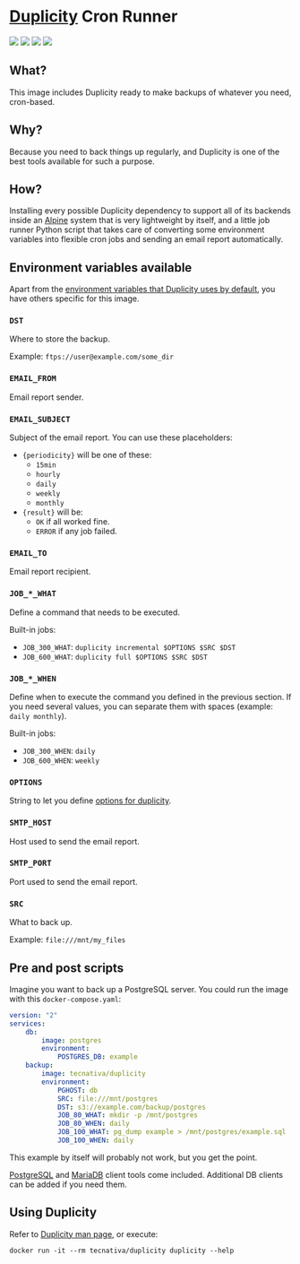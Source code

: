 # [Duplicity][] Cron Runner

[![](https://images.microbadger.com/badges/version/tecnativa/duplicity:latest.svg)](https://microbadger.com/images/tecnativa/duplicity:latest "Get your own version badge on microbadger.com")
[![](https://images.microbadger.com/badges/image/tecnativa/duplicity:latest.svg)](https://microbadger.com/images/tecnativa/duplicity:latest "Get your own image badge on microbadger.com")
[![](https://images.microbadger.com/badges/commit/tecnativa/duplicity:latest.svg)](https://microbadger.com/images/tecnativa/duplicity:latest "Get your own commit badge on microbadger.com")
[![](https://images.microbadger.com/badges/license/tecnativa/duplicity.svg)](https://microbadger.com/images/tecnativa/duplicity "Get your own license badge on microbadger.com")

## What?

This image includes Duplicity ready to make backups of whatever you need,
cron-based.

## Why?

Because you need to back things up regularly, and Duplicity is one of the
best tools available for such a purpose.

## How?

Installing every possible Duplicity dependency to support all of its backends
inside an [Alpine][] system that is very lightweight by itself, and a little
job runner Python script that takes care of converting some environment
variables into flexible cron jobs and sending an email report automatically.

## Environment variables available

Apart from the [environment variables that Duplicity uses by default][env], you
have others specific for this image.

### `DST`

Where to store the backup.

Example: `ftps://user@example.com/some_dir`

### `EMAIL_FROM`

Email report sender.

### `EMAIL_SUBJECT`

Subject of the email report. You can use these placeholders:

- `{periodicity}` will be one of these:
  - `15min`
  - `hourly`
  - `daily`
  - `weekly`
  - `monthly`
- `{result}` will be:
  - `OK` if all worked fine.
  - `ERROR` if any job failed.

### `EMAIL_TO`

Email report recipient.

### `JOB_*_WHAT`

Define a command that needs to be executed.

Built-in jobs:

- `JOB_300_WHAT`: `duplicity incremental $OPTIONS $SRC $DST`
- `JOB_600_WHAT`: `duplicity full $OPTIONS $SRC $DST`

### `JOB_*_WHEN`

Define when to execute the command you defined in the previous section. If you
need several values, you can separate them with spaces (example: `daily
monthly`).

Built-in jobs:

- `JOB_300_WHEN`: `daily`
- `JOB_600_WHEN`: `weekly`

### `OPTIONS`

String to let you define [options for duplicity][options].

### `SMTP_HOST`

Host used to send the email report.

### `SMTP_PORT`

Port used to send the email report.

### `SRC`

What to back up.

Example: `file:///mnt/my_files`

## Pre and post scripts

Imagine you want to back up a PostgreSQL server. You could run the image with
this `docker-compose.yaml`:

```yaml
version: "2"
services:
    db:
        image: postgres
        environment:
            POSTGRES_DB: example
    backup:
        image: tecnativa/duplicity
        environment:
            PGHOST: db
            SRC: file:///mnt/postgres
            DST: s3://example.com/backup/postgres
            JOB_80_WHAT: mkdir -p /mnt/postgres
            JOB_80_WHEN: daily
            JOB_100_WHAT: pg_dump example > /mnt/postgres/example.sql
            JOB_100_WHEN: daily
```

This example by itself will probably not work, but you get the point.

[PostgreSQL][] and [MariaDB][] client tools come included. Additional DB
clients can be added if you need them.

## Using Duplicity

Refer to [Duplicity man page](http://duplicity.nongnu.org/duplicity.1.html), or
execute:

    docker run -it --rm tecnativa/duplicity duplicity --help


[Alpine]: https://alpinelinux.org/
[Duplicity]: http://duplicity.nongnu.org/
[env]: http://duplicity.nongnu.org/duplicity.1.html#sect6
[options]: http://duplicity.nongnu.org/duplicity.1.html#sect5
[PostgreSQL]: https://www.postgresql.org/
[MariaDB]: https://mariadb.org/
